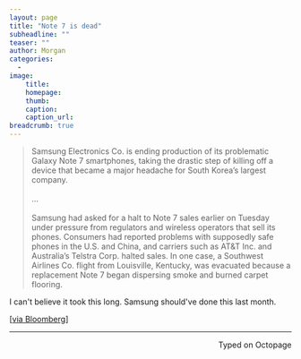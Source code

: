 ```yaml
---
layout: page
title: "Note 7 is dead"
subheadline: ""
teaser: ""
author: Morgan
categories:
  -
image:
    title:
    homepage:
    thumb:
    caption:
    caption_url:
breadcrumb: true
---
```


> Samsung Electronics Co. is ending production of its problematic Galaxy Note 7 smartphones, taking the drastic step of killing off a device that became a major headache for South Korea’s largest company.
<br><br>
...
<br><br>
> Samsung had asked for a halt to Note 7 sales earlier on Tuesday under pressure from regulators and wireless operators that sell its phones. Consumers had reported problems with supposedly safe phones in the U.S. and China, and carriers such as AT&T Inc. and Australia’s Telstra Corp. halted sales. In one case, a Southwest Airlines Co. flight from Louisville, Kentucky, was evacuated because a replacement Note 7 began dispersing smoke and burned carpet flooring.

I can't believe it took this long. Samsung should've done this last month.

[[via Bloomberg](https://www.bloomberg.com/news/articles/2016-10-11/samsung-ends-production-of-note-7-after-global-recall-new-fires)]

---
<p align="right">Typed on Octopage</p>
